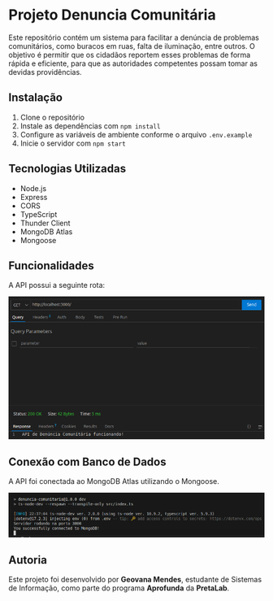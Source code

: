 # Projeto Denuncia Comunitária

Este repositório contém um sistema para facilitar a denúncia de problemas comunitários, como buracos em ruas, falta de iluminação, entre outros. O objetivo é permitir que os cidadãos reportem esses problemas de forma rápida e eficiente, para que as autoridades competentes possam tomar as devidas providências.

## Instalação
1. Clone o repositório
2. Instale as dependências com `npm install`
3. Configure as variáveis de ambiente conforme o arquivo `.env.example`
4. Inicie o servidor com `npm start`

##  Tecnologias Utilizadas

- Node.js
- Express
- CORS
- TypeScript
- Thunder Client 
- MongoDB Atlas
- Mongoose

## Funcionalidades

A API possui a seguinte rota:

![GET](./prints/GET.png)

## Conexão com Banco de Dados

A API foi conectada ao MongoDB Atlas utilizando o Mongoose.

![MongoDB conexão](./prints/mongodb-conectado.png)

## Autoria

Este projeto foi desenvolvido por **Geovana Mendes**, estudante de Sistemas de Informação, como parte do programa **Aprofunda** da **PretaLab**.
